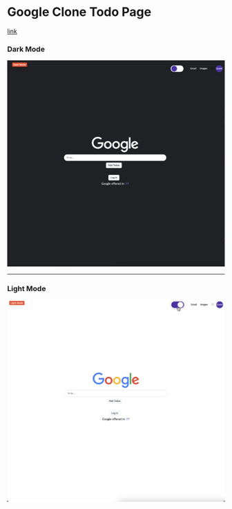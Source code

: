 # Google Clone Todo Page

[link](https://mimetite.github.io/google-todo/)

### Dark Mode

![Alt text](image.png)

---

### Light Mode

![Alt text](image-1.png)
